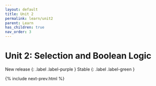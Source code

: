 ```yaml
---
layout: default
title: Unit 2
permalink: learn/unit2
parent: Learn
has_children: true
nav_order: 3
---
```


# Unit 2: Selection and Boolean Logic

<!-- prettier-ignore-start -->

New release
{: .label .label-purple }
Stable
{: .label .label-green }

<!-- prettier-ignore-end -->

{% include next-prev.html %}
